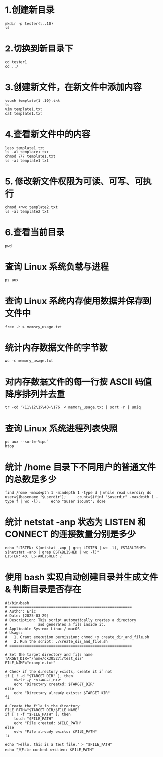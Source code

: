 # 1.创建新目录

```shell
mkdir -p tester{1..10}
ls
```

# 2.切换到新目录下

``` shell
cd tester1
cd ../
```

# 3.创建新文件，在新文件中添加内容

```shell
touch template{1..10}.txt
ls
vim template1.txt
cat template1.txt 
```

# 4.查看新文件中的内容

```shell
less template1.txt 
ls -al template1.txt 
chmod 777 template1.txt 
ls -al template1.txt 
```

# 5. 修改新文件权限为可读、可写、可执行

```shell
chmod +rwx template2.txt 
ls -al template2.txt 
```

# 6.查看当前目录

```shell
pwd
```

# 查询 Linux 系统负载与进程

```shell
ps aux
```

# 查询 Linux 系统内存使用数据并保存到文件中

```shell
free -h > memory_usage.txt
```

# 统计内存数据文件的字节数

```shell
wc -c memory_usage.txt
```

# 对内存数据文件的每一行按 ASCII 码值降序排列并去重

```shell
tr -cd '\11\12\15\40-\176' < memory_usage.txt | sort -r | uniq
```

# 查询 Linux 系统进程列表快照

```shell
ps aux --sort=-%cpu`
htop
```

# 统计 /home 目录下不同用户的普通文件的总数是多少

```shell
find /home -maxdepth 1 -mindepth 1 -type d | while read userdir; do     user=$(basename "$userdir");     count=$(find "$userdir" -maxdepth 1 -type f | wc -l);     echo "$user $count"; done
```

# 统计 netstat -anp 状态为 LISTEN 和 CONNECT 的连接数量分别是多少

```shell
echo "LISTEN: $(netstat -anp | grep LISTEN | wc -l), ESTABLISHED: $(netstat -anp | grep ESTABLISHED | wc -l)"
LISTEN: 43, ESTABLISHED: 2
```

# 使用 bash 实现自动创建目录并生成文件 & 判断目录是否存在

```shell
#!/bin/bash
# ========================================================
# Author: Eric
# Date: [2025-03-29]
# Description: This script automatically creates a directory
#              and generates a file inside it.
# Applicable System: Linux / macOS
# Usage:
#   1. Grant execution permission: chmod +x create_dir_and_file.sh
#   2. Run the script: ./create_dir_and_file.sh
# ========================================================

# Set the target directory and file name
TARGET_DIR="/home/ck305271/test_dir"
FILE_NAME="example.txt"

# Check if the directory exists, create it if not
if [ ! -d "$TARGET_DIR" ]; then
    mkdir -p "$TARGET_DIR"
    echo "Directory created: $TARGET_DIR"
else
    echo "Directory already exists: $TARGET_DIR"
fi

# Create the file in the directory
FILE_PATH="$TARGET_DIR/$FILE_NAME"
if [ ! -f "$FILE_PATH" ]; then
    touch "$FILE_PATH"
    echo "File created: $FILE_PATH"
else
    echo "File already exists: $FILE_PATH"
fi

echo "Hello, this is a test file." > "$FILE_PATH"
echo "文File content written: $FILE_PATH"

```

